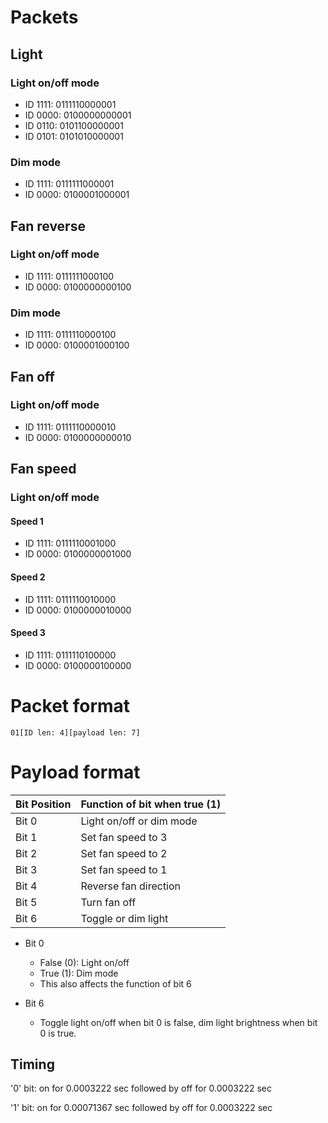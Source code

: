 # Packets
## Light
### Light on/off mode
- ID 1111: 0111110000001
- ID 0000: 0100000000001
- ID 0110: 0101100000001
- ID 0101: 0101010000001

### Dim mode
- ID 1111: 0111111000001
- ID 0000: 0100001000001

## Fan reverse
### Light on/off mode
- ID 1111: 0111111000100
- ID 0000: 0100000000100

### Dim mode
- ID 1111: 0111110000100
- ID 0000: 0100001000100

## Fan off
### Light on/off mode
- ID 1111: 0111110000010
- ID 0000: 0100000000010

## Fan speed
### Light on/off mode
#### Speed 1
- ID 1111: 0111110001000
- ID 0000: 0100000001000

#### Speed 2
- ID 1111: 0111110010000
- ID 0000: 0100000010000

#### Speed 3
- ID 1111: 0111110100000
- ID 0000: 0100000100000

# Packet format
`01[ID len: 4][payload len: 7]`

# Payload format

Bit Position | Function of bit when true (1)
-------------|------------------------------
Bit 0        | Light on/off or dim mode
Bit 1        | Set fan speed to 3
Bit 2        | Set fan speed to 2
Bit 3        | Set fan speed to 1
Bit 4        | Reverse fan direction
Bit 5        | Turn fan off
Bit 6        | Toggle or dim light

- Bit 0
  - False (0): Light on/off
  - True (1): Dim mode
  - This also affects the function of bit 6

- Bit 6
  - Toggle light on/off when bit 0 is false, dim light brightness when bit 0 is true.

## Timing
'0' bit: on for 0.0003222 sec followed by off for 0.0003222 sec

'1' bit: on for 0.00071367 sec followed by off for 0.0003222 sec
